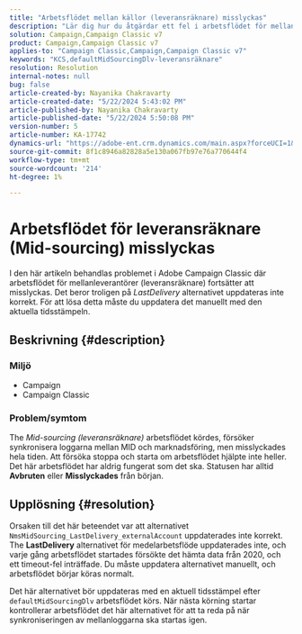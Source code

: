 ```yaml
---
title: "Arbetsflödet mellan källor (leveransräknare) misslyckas"
description: "Lär dig hur du åtgärdar ett fel i arbetsflödet för mellanleverantörer (leveransräknare)."
solution: Campaign,Campaign Classic v7
product: Campaign,Campaign Classic v7
applies-to: "Campaign Classic,Campaign,Campaign Classic v7"
keywords: "KCS,defaultMidSourcingDlv-leveransräknare"
resolution: Resolution
internal-notes: null
bug: false
article-created-by: Nayanika Chakravarty
article-created-date: "5/22/2024 5:43:02 PM"
article-published-by: Nayanika Chakravarty
article-published-date: "5/22/2024 5:50:08 PM"
version-number: 5
article-number: KA-17742
dynamics-url: "https://adobe-ent.crm.dynamics.com/main.aspx?forceUCI=1&pagetype=entityrecord&etn=knowledgearticle&id=f8d43cbb-6218-ef11-9f89-000d3a37816b"
source-git-commit: 8f1c8946a82828a5e130a067fb97e76a770644f4
workflow-type: tm+mt
source-wordcount: '214'
ht-degree: 1%

---
```


# Arbetsflödet för leveransräknare (Mid-sourcing) misslyckas


I den här artikeln behandlas problemet i Adobe Campaign Classic där arbetsflödet för mellanleverantörer (leveransräknare) fortsätter att misslyckas. Det beror troligen på *LastDelivery* alternativet uppdateras inte korrekt. För att lösa detta måste du uppdatera det manuellt med den aktuella tidsstämpeln.

## Beskrivning {#description}


### <b>Miljö</b>

- Campaign
- Campaign Classic


### <b>Problem/symtom</b>

The *Mid-sourcing (leveransräknare)* arbetsflödet kördes, försöker synkronisera loggarna mellan MID och marknadsföring, men misslyckades hela tiden. Att försöka stoppa och starta om arbetsflödet hjälpte inte heller. Det här arbetsflödet har aldrig fungerat som det ska. Statusen har alltid <b>Avbruten</b> eller <b>Misslyckades</b> från början.


## Upplösning {#resolution}


Orsaken till det här beteendet var att alternativet `NmsMidSourcing_LastDelivery_externalAccount` uppdaterades inte korrekt. The <b>LastDelivery</b> alternativet för medelarbetsflöde uppdaterades inte, och varje gång arbetsflödet startades försökte det hämta data från 2020, och ett timeout-fel inträffade. Du måste uppdatera alternativet manuellt, och arbetsflödet börjar köras normalt.

Det här alternativet bör uppdateras med en aktuell tidsstämpel efter `defaultMidSourcingDlv` arbetsflödet körs. När nästa körning startar kontrollerar arbetsflödet det här alternativet för att ta reda på när synkroniseringen av mellanloggarna ska startas igen.

